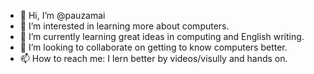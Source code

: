 - 👋 Hi, I’m @pauzamai
- 👀 I’m interested in learning more about computers.
- 🌱 I’m currently learning great ideas in computing and English writing. 
- 💞️ I’m looking to collaborate on getting to know computers better.
- 📫 How to reach me: I lern better by videos/visully and hands on. 

<!---
pauzamai/pauzamai is a ✨ special ✨ repository because its `README.md` (this file) appears on your GitHub profile.
You can click the Preview link to take a look at your changes.
--->
